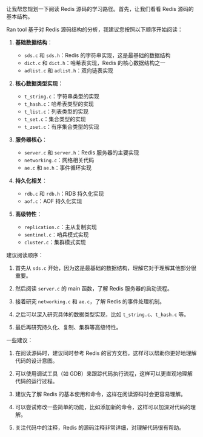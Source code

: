 让我帮您规划一下阅读 Redis 源码的学习路径。首先，让我们看看 Redis 源码的基本结构。

Ran tool
基于对 Redis 源码结构的分析，我建议您按照以下顺序开始阅读：

1. **基础数据结构**：
   - `sds.c` 和 `sds.h`：Redis 的字符串实现，这是最基础的数据结构
   - `dict.c` 和 `dict.h`：哈希表实现，Redis 的核心数据结构之一
   - `adlist.c` 和 `adlist.h`：双向链表实现

2. **核心数据类型实现**：
   - `t_string.c`：字符串类型的实现
   - `t_hash.c`：哈希表类型的实现
   - `t_list.c`：列表类型的实现
   - `t_set.c`：集合类型的实现
   - `t_zset.c`：有序集合类型的实现

3. **服务器核心**：
   - `server.c` 和 `server.h`：Redis 服务器的主要实现
   - `networking.c`：网络相关代码
   - `ae.c` 和 `ae.h`：事件循环实现

4. **持久化相关**：
   - `rdb.c` 和 `rdb.h`：RDB 持久化实现
   - `aof.c`：AOF 持久化实现

5. **高级特性**：
   - `replication.c`：主从复制实现
   - `sentinel.c`：哨兵模式实现
   - `cluster.c`：集群模式实现

建议阅读顺序：

1. 首先从 `sds.c` 开始，因为这是最基础的数据结构，理解它对于理解其他部分很重要。

2. 然后阅读 `server.c` 的 main 函数，了解 Redis 服务器的启动流程。

3. 接着研究 `networking.c` 和 `ae.c`，了解 Redis 的事件处理机制。

4. 之后可以深入研究具体的数据类型实现，比如 `t_string.c`、`t_hash.c` 等。

5. 最后再研究持久化、复制、集群等高级特性。

一些建议：

1. 在阅读源码时，建议同时参考 Redis 的官方文档，这样可以帮助你更好地理解代码的设计意图。

2. 可以使用调试工具（如 GDB）来跟踪代码执行流程，这样可以更直观地理解代码的运行过程。

3. 建议先了解 Redis 的基本使用和命令，这样在阅读源码时会更容易理解。

4. 可以尝试修改一些简单的功能，比如添加新的命令，这样可以加深对代码的理解。

5. 关注代码中的注释，Redis 的源码注释非常详细，对理解代码很有帮助。